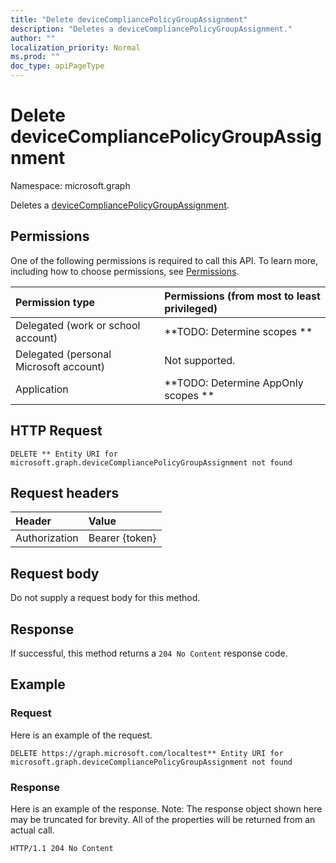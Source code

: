 ```yaml
---
title: "Delete deviceCompliancePolicyGroupAssignment"
description: "Deletes a deviceCompliancePolicyGroupAssignment."
author: ""
localization_priority: Normal
ms.prod: ""
doc_type: apiPageType
---
```


# Delete deviceCompliancePolicyGroupAssignment

Namespace: microsoft.graph

Deletes a [deviceCompliancePolicyGroupAssignment](../resources/devicecompliancepolicygroupassignment.md).

## Permissions
One of the following permissions is required to call this API. To learn more, including how to choose permissions, see [Permissions](/concepts/permissions-reference.md).

|Permission type|Permissions (from most to least privileged)|
|:---|:---|
|Delegated (work or school account)|**TODO: Determine scopes **|
|Delegated (personal Microsoft account)|Not supported.|
|Application|**TODO: Determine AppOnly scopes **|

## HTTP Request
<!-- {
  "blockType": "ignored"
}
-->
``` http
DELETE ** Entity URI for microsoft.graph.deviceCompliancePolicyGroupAssignment not found
```

## Request headers
|Header|Value|
|:---|:---|
|Authorization|Bearer {token}|

## Request body
Do not supply a request body for this method.

## Response
If successful, this method returns a `204 No Content` response code.

## Example

### Request
Here is an example of the request.
<!-- {
  "blockType": "request",
  "name": "delete_devicecompliancepolicygroupassignment"
}
-->
``` http
DELETE https://graph.microsoft.com/localtest** Entity URI for microsoft.graph.deviceCompliancePolicyGroupAssignment not found
```

### Response
Here is an example of the response. Note: The response object shown here may be truncated for brevity. All of the properties will be returned from an actual call.
<!-- {
  "blockType": "response",
  "truncated": true
}
-->
``` http
HTTP/1.1 204 No Content
```

